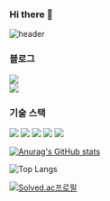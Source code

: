 ### Hi there 👋
![header](https://capsule-render.vercel.app/api?color=gradient&type=waving)

### 블로그
<a href="https://bbogle2.tistory.com/"><img src="https://img.shields.io/badge/티스토리-FF3E3E?style= for-the-badge&logo=tistory&logoColor=FFFFFF"/></a><br/>
<a href="https://https://velog.io/@bbogle2/"><img src="https://img.shields.io/badge/velog-20C997?style= for-the-badge&logo=velog&logoColor=FFFFFF"/></a>
<br/>
### 기술 스택
<div>
  <img src="https://img.shields.io/badge/JAVA-blue?style=for-the-badge&logo=Java&logoColor=FFFFFF">
  <img src="https://img.shields.io/badge/Spring Boot-6DB33F?style= for-the-badge&logo=springboot&logoColor=FFFFFF"/>
  <img src="https://img.shields.io/badge/MySQL-4479A1?style= for-the-badge&logo=mysql&logoColor=FFFFFF"/>
  <img src="https://img.shields.io/badge/MongoDB-47A248?style= for-the-badge&logo=mongodb&logoColor=FFFFFF"/>
  <img src="https://img.shields.io/badge/AWS-FF9900?style= for-the-badge&logo=amazonaws&logoColor=FFFFFF"/>
</div>

[![Anurag's GitHub stats](https://github-readme-stats.vercel.app/api?username=jchyng&hide=stars&show_icons=true&theme=highcontrast)](https://github.com/anuraghazra/github-readme-stats)

![Top Langs](https://github-readme-stats.vercel.app/api/top-langs/?username=jchyng&layout=compact)

[![Solved.ac프로필](http://mazassumnida.wtf/api/v2/generate_badge?boj=yyi0342)](https://solved.ac/yyi0342)


